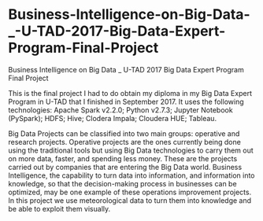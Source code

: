 # Business-Intelligence-on-Big-Data-_-U-TAD-2017-Big-Data-Expert-Program-Final-Project

Business Intelligence on Big Data _ U-TAD 2017 Big Data Expert Program Final Project

This is the final project I had to do obtain my diploma in my Big Data Expert Program in U-TAD that I finished in September 2017. 
It uses the following technologies: Apache Spark v2.2.0; Python v2.7.3; Jupyter Notebook (PySpark); HDFS; Hive; Clodera Impala; 
Cloudera HUE; Tableau.

Big Data Projects can be classified into two main groups: operative and research projects. Operative projects are the ones currently 
being done using the traditional tools but using Big Data technologies to carry them out on more data, faster, and spending less money. 
These are the projects carried out by companies that are entering the Big Data world. Business Intelligence, the capability to turn data 
into information, and information into knowledge, so that the decision-making process in businesses can be optimized, may be one example 
of these operations improvement projects. In this project we use meteorological data to turn them into knowledge and be able to exploit 
them visually.
